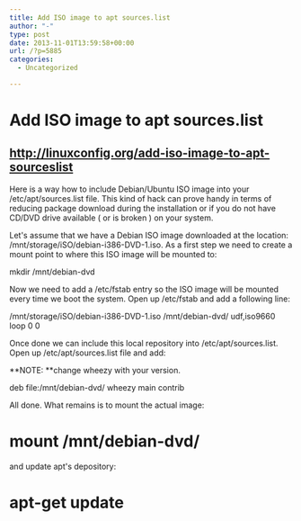 ```yaml
---
title: Add ISO image to apt sources.list
author: "-"
type: post
date: 2013-11-01T13:59:58+00:00
url: /?p=5885
categories:
  - Uncategorized

---
```

# Add ISO image to apt sources.list
## http://linuxconfig.org/add-iso-image-to-apt-sourceslist

Here is a way how to include Debian/Ubuntu ISO image into your /etc/apt/sources.list file. This kind of hack can prove handy in terms of reducing package download during the installation or if you do not have CD/DVD drive available ( or is broken ) on your system.
  
Let's assume that we have a Debian ISO image downloaded at the location: /mnt/storage/iSO/debian-i386-DVD-1.iso. As a first step we need to create a mount point to where this ISO image will be mounted to:

mkdir /mnt/debian-dvd

Now we need to add a /etc/fstab entry so the ISO image will be mounted every time we boot the system. Open up /etc/fstab and add a following line:

/mnt/storage/iSO/debian-i386-DVD-1.iso /mnt/debian-dvd/ udf,iso9660 loop 0 0

Once done we can include this local repository into /etc/apt/sources.list. Open up /etc/apt/sources.list file and add:

**NOTE: **change wheezy with your version.

deb file:/mnt/debian-dvd/ wheezy main contrib

All done. What remains is to mount the actual image:

# mount /mnt/debian-dvd/

and update apt's depository:

# apt-get update